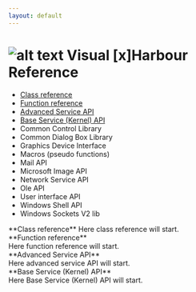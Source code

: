 ```yaml
---
layout: default
---
```

![alt text](favicon.ico "Visual [x]Harbour Reference") Visual [x]Harbour Reference
====================
* [Class reference](#class_ref "Visual [x]Harbour class reference")  
* [Function reference](#function_ref "Visual [x]Harbour function reference")  
* [Advanced Service API](#advanced_service_api "Visual [x]Harbour Advanced Service API")  
* [Base Service (Kernel) API](#base_service_kernel_api "Visual [x]Harbour Base Service (Kernel) API")  
* Common Control Library  
* Common Dialog Box Library  
* Graphics Device Interface  
* Macros (pseudo functions)  
* Mail API  
* Microsoft Image API  
* Network Service API  
* Ole API  
* User interface API  
* Windows Shell API  
* Windows Sockets V2 lib  

<SECTION ID="class_ref">
</SECTION>
**Class reference**
Here class reference will start.

<SECTION ID="function_ref">
**Function reference**
</SECTION>
Here function reference will start.

<SECTION ID="advanced_service_api">
**Advanced Service API**
</SECTION>
Here advanced service API will start.

<SECTION ID="base_service_kernel_api">
**Base Service (Kernel) API**
</SECTION>
Here Base Service (Kernel) API will start.



